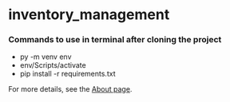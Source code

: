 # inventory_management

### Commands to use in terminal after cloning the project
- py -m venv env 
- env/Scripts/activate
- pip install -r requirements.txt

For more details, see the [About page](About.md).
